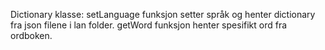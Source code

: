 Dictionary klasse:
setLanguage funksjon setter språk og henter dictionary fra json filene i lan folder.
getWord funksjon henter spesifikt ord fra ordboken.